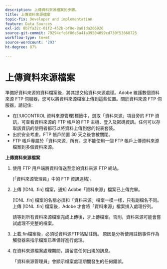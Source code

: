 ```yaml
---
description: 上傳資料來源檔案的步驟。
title: 上傳資料來源檔案
topic-fix: Developer and implementation
feature: Data Sources
exl-id: 8b7fa32c-01f2-452b-bf8e-8a81da266926
source-git-commit: 79294cfc6f86e5a41a39504099cd730f53668725
workflow-type: tm+mt
source-wordcount: '293'
ht-degree: 87%

---
```


# 上傳資料來源檔案

準備好資料來源的資料檔案後，將其提交給資料來源處理。Adobe 維護數個資料來源 FTP 伺服器，您可以將資料來源檔案上傳到這些位置。關於資料來源 FTP 伺服器，請記住:

* 在[!UICONTROL 資料來源管理]標籤中，選取「資料來源」項目旁的 FTP 資訊，可查看資料來源的 FTP 帳戶的 FTP 主機、登入及密碼資訊。任何可以存取該資訊的使用者都可以將資料上傳到您的報表套裝。
* 出於安全考慮，FTP 帳戶閒置 30 天之後會被關閉。
* FTP 帳戶專屬於「資料來源」所有。您不能使用一個 FTP 帳戶上傳資料來源檔案到多個資料來源。

**上傳資料來源檔案**

1. 使用 FTP 用戶端將資料傳送至您的資料來源 FTP 網站。

   (「資料來源管理員」中的 FTP 資訊連結)。

1. 上傳 [!DNL .fin] 檔案，通知 Adobe「資料來源」檔案已上傳完畢。

   [!DNL .fin] 檔案的名稱必須和「資料來源」檔案一模一樣，只有副檔名不同。上傳 [!DNL .fin] 檔案後，Adobe 才會將「資料來源」檔案排入處理佇列。

   請等到所有資料來源檔案完成上傳後，才上傳檔案。否則，資料來源可能會嘗試處理不完整的檔案。
1. 上載.fin檔案後，必須從資料源FTP站點註銷。 原因是分析使用註銷事件作為觸發器來指示檔案已準備好進行處理。
1. 在資料來源檔案處理期間，請留意任何出現的訊息。

   「資料來源管理員」會顯示檔案處理期間發生的任何錯誤。
